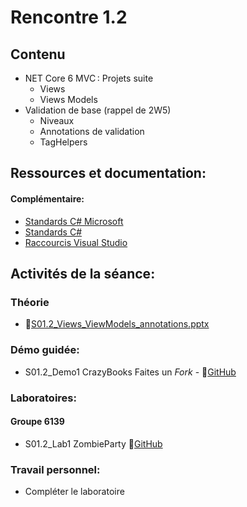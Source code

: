 # Rencontre 1.2

## Contenu
- NET Core 6 MVC : Projets suite 
  - Views 
  - Views Models 
- Validation de base (rappel de 2W5) 
  - Niveaux 
  - Annotations de validation 
  - TagHelpers 


## Ressources et documentation: 
#### Complémentaire: 
- [Standards C# Microsoft](https://docs.microsoft.com/en-us/dotnet/csharp/programming-guide/inside-a-program/coding-conventions)
- [Standards C#](https://github.com/ktaranov/naming-convention/blob/master/C%23%20Coding%20Standards%20and%20Naming%20Conventions.md)
- [Raccourcis Visual Studio](https://cegepedouardmontpetit.sharepoint.com/:b:/r/sites/EDU-E23-420BW5EM-06139/Supports%20de%20cours/01.2_Views_ViewsModels_Annotations/keyboard-shortcutsVisualStudio.pdf?csf=1&web=1&e=folaFE)

## Activités de la séance: 

### Théorie
- 🔗[S01.2_Views_ViewModels_annotations.pptx](https://cegepedouardmontpetit.sharepoint.com/:p:/r/sites/EDU-E23-420BW5EM-06139/Supports%20de%20cours/01.2_Views_ViewsModels_Annotations/S01.2%20A_Views_ViewModels_annotations.pptx?d=we3833a96d1814a6bb07337b18565e51a&csf=1&web=1&e=vwgLuf)

### Démo guidée:
- S01.2_Demo1 CrazyBooks Faites un *Fork* - 🔗[GitHub](https://github.com/ProgWebTransFC/S01.2_Demo1)

### Laboratoires:

#### Groupe 6139
- S01.2_Lab1 ZombieParty 🔗[GitHub](https://github.com/ProgWebTransFC/S01.2_Lab1)

### Travail personnel: 
- Compléter le laboratoire